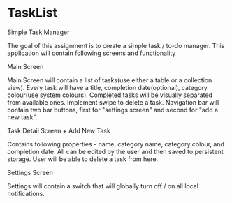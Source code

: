 # TaskList

Simple Task Manager

The goal of this assignment is to create a simple task / to-do manager. This application will contain following screens and functionality


Main Screen

Main Screen will contain a list of tasks(use either a table or a collection view). Every task will have a title, completion date(optional), category colour(use system colours).
Completed tasks will be visually separated from available ones.
Implement swipe to delete a task.
Navigation bar will contain two bar buttons, first for "settings screen" and second for "add a new task".


Task Detail Screen + Add New Task

Contains following properties - name, category name, category colour, and completion date. All can be edited by the user and then saved to persistent storage.
User will be able to delete a task from here.


Settings Screen

Settings will contain a switch that will globally turn off / on all local notifications.
